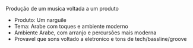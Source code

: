  Produção de um musica voltada a um produto 

- Produto: Um narguile
- Tema: Arabe com toques e ambiente moderno
- Ambiente Arabe, com arranjo e percursões mais moderna 
- Provavel que sons voltado a eletronico e tons de tech/bassline/groove

